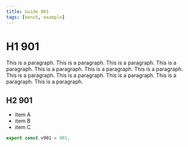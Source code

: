 ```yaml
---
title: Guide 901
tags: [bench, example]
---
```


# H1 901

This is a paragraph. This is a paragraph. This is a paragraph. This is a paragraph. This is a paragraph. This is a paragraph. This is a paragraph. This is a paragraph. This is a paragraph. This is a paragraph. This is a paragraph. This is a paragraph. 

## H2 901

- item A
- item B
- item C

```ts
export const v901 = 901;
```